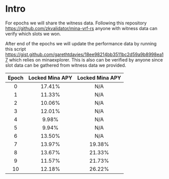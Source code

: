 Intro
=====

For epochs we will share the witness data. Following this repository https://github.com/zkvalidator/mina-vrf-rs anyone with witness data can verify which slots we won. 

After end of the epochs we will update the performance data by running this script https://gist.github.com/garethtdavies/18ee98214bb3511bc2d59a9b8998ea17 which relies on minaexplorer. This is also can be verified by anyone since slot data can be gathered from witness data we provided.

| Epoch | Locked Mina APY | Locked Mina APY |
|:-----:|:---------------:|:---------------:|
|0      |17.41%           |N/A              |
|1      |11.33%           |N/A              |
|2      |10.06%           |N/A              |
|3      |12.01%           |N/A              |
|4      |9.98%            |N/A              |
|5      |9.94%            |N/A              |
|6      |13.50%           |N/A              |
|7      |13.97%           |19.38%           |
|8      |13.67%           |21.33%           |
|9      |11.57%           |21.73%           |
|10     |12.18%           |26.22%           |